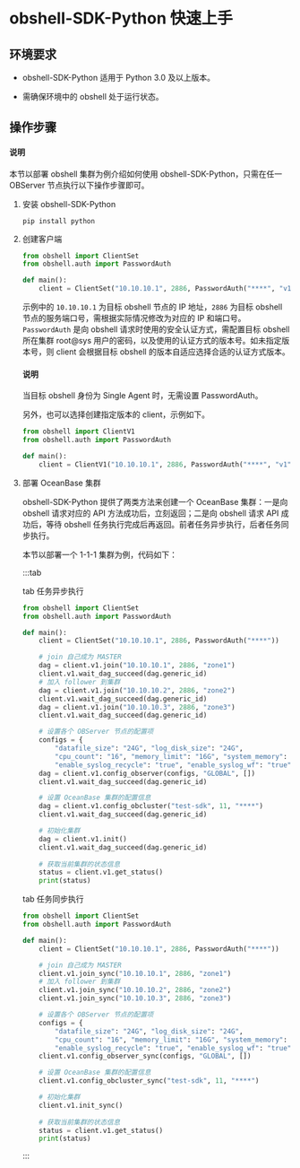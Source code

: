# obshell-SDK-Python 快速上手

## 环境要求

* obshell-SDK-Python 适用于 Python 3.0 及以上版本。

* 需确保环境中的 obshell 处于运行状态。
  
## 操作步骤

<main id="notice" type='explain'>
  <h4>说明</h4>
  <p>本节以部署 obshell 集群为例介绍如何使用 obshell-SDK-Python，只需在任一 OBServer 节点执行以下操作步骤即可。</p>
</main>

1. 安装 obshell-SDK-Python

   ```shell
   pip install python
   ```

2. 创建客户端

   ```python
   from obshell import ClientSet
   from obshell.auth import PasswordAuth

   def main():
       client = ClientSet("10.10.10.1", 2886, PasswordAuth("****", "v1"))
   ```

   示例中的 `10.10.10.1` 为目标 obshell 节点的 IP 地址，`2886` 为目标 obshell 节点的服务端口号，需根据实际情况修改为对应的 IP 和端口号。`PasswordAuth` 是向 obshell 请求时使用的安全认证方式，需配置目标 obshell 所在集群 root@sys 用户的密码，以及使用的认证方式的版本号。如未指定版本号，则 client 会根据目标 obshell 的版本自适应选择合适的认证方式版本。

   <main id="notice" type='explain'>
     <h4>说明</h4>
     <p>当目标 obshell 身份为 Single Agent 时，无需设置 PasswordAuth。</p>
   </main>

   另外，也可以选择创建指定版本的 client，示例如下。

   ```python
   from obshell import ClientV1
   from obshell.auth import PasswordAuth

   def main():
       client = ClientV1("10.10.10.1", 2886, PasswordAuth("****", "v1"))
   ```

3. 部署 OceanBase 集群

   obshell-SDK-Python 提供了两类方法来创建一个 OceanBase 集群：一是向 obshell 请求对应的 API 方法成功后，立刻返回；二是向 obshell 请求 API 成功后，等待 obshell 任务执行完成后再返回。前者任务异步执行，后者任务同步执行。

   本节以部署一个 1-1-1 集群为例，代码如下：

   :::tab

   tab 任务异步执行

   ```python
   from obshell import ClientSet
   from obshell.auth import PasswordAuth
   
   def main():
       client = ClientSet("10.10.10.1", 2886, PasswordAuth("****"))
   
       # join 自己成为 MASTER
       dag = client.v1.join("10.10.10.1", 2886, "zone1")
       client.v1.wait_dag_succeed(dag.generic_id)
       # 加入 follower 到集群
       dag = client.v1.join("10.10.10.2", 2886, "zone2")
       client.v1.wait_dag_succeed(dag.generic_id)
       dag = client.v1.join("10.10.10.3", 2886, "zone3")
       client.v1.wait_dag_succeed(dag.generic_id)
   
       # 设置各个 OBServer 节点的配置项
       configs = {
           "datafile_size": "24G", "log_disk_size": "24G", 
           "cpu_count": "16", "memory_limit": "16G", "system_memory": "8G", 
           "enable_syslog_recycle": "true", "enable_syslog_wf": "true"}
       dag = client.v1.config_observer(configs, "GLOBAL", [])
       client.v1.wait_dag_succeed(dag.generic_id)
   
       # 设置 OceanBase 集群的配置信息
       dag = client.v1.config_obcluster("test-sdk", 11, "****")
       client.v1.wait_dag_succeed(dag.generic_id)
   
       # 初始化集群
       dag = client.v1.init()
       client.v1.wait_dag_succeed(dag.generic_id)
       
       # 获取当前集群的状态信息
       status = client.v1.get_status()
       print(status)
   ```

   tab 任务同步执行

   ```python
   from obshell import ClientSet
   from obshell.auth import PasswordAuth
   
   def main():
       client = ClientSet("10.10.10.1", 2886, PasswordAuth("****"))

       # join 自己成为 MASTER
       client.v1.join_sync("10.10.10.1", 2886, "zone1")
       # 加入 follower 到集群
       client.v1.join_sync("10.10.10.2", 2886, "zone2")
       client.v1.join_sync("10.10.10.3", 2886, "zone3")
   
       # 设置各个 OBServer 节点的配置项
       configs = {
           "datafile_size": "24G", "log_disk_size": "24G", 
           "cpu_count": "16", "memory_limit": "16G", "system_memory": "8G", 
           "enable_syslog_recycle": "true", "enable_syslog_wf": "true"}
       client.v1.config_observer_sync(configs, "GLOBAL", [])
   
       # 设置 OceanBase 集群的配置信息
       client.v1.config_obcluster_sync("test-sdk", 11, "****")
   
       # 初始化集群
       client.v1.init_sync()
       
       # 获取当前集群的状态信息
       status = client.v1.get_status()
       print(status)
   ```

   :::
